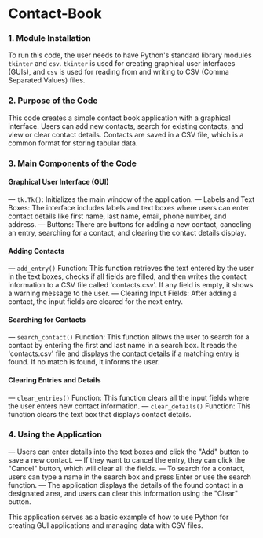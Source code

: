 # Contact-Book
### 1. Module Installation
To run this code, the user needs to have Python's standard library modules `tkinter` and `csv`. `tkinter` is used for creating graphical user interfaces (GUIs), and `csv` is used for reading from and writing to CSV (Comma Separated Values) files.

### 2. Purpose of the Code
This code creates a simple contact book application with a graphical interface. Users can add new contacts, search for existing contacts, and view or clear contact details. Contacts are saved in a CSV file, which is a common format for storing tabular data.

### 3. Main Components of the Code

#### Graphical User Interface (GUI)
— `tk.Tk()`: Initializes the main window of the application.
— Labels and Text Boxes: The interface includes labels and text boxes where users can enter contact details like first name, last name, email, phone number, and address.
— Buttons: There are buttons for adding a new contact, canceling an entry, searching for a contact, and clearing the contact details display.

#### Adding Contacts
— `add_entry()` Function: This function retrieves the text entered by the user in the text boxes, checks if all fields are filled, and then writes the contact information to a CSV file called 'contacts.csv'. If any field is empty, it shows a warning message to the user.
— Clearing Input Fields: After adding a contact, the input fields are cleared for the next entry.

#### Searching for Contacts
— `search_contact()` Function: This function allows the user to search for a contact by entering the first and last name in a search box. It reads the 'contacts.csv' file and displays the contact details if a matching entry is found. If no match is found, it informs the user.

#### Clearing Entries and Details
— `clear_entries()` Function: This function clears all the input fields where the user enters new contact information.
— `clear_details()` Function: This function clears the text box that displays contact details.

### 4. Using the Application
— Users can enter details into the text boxes and click the "Add" button to save a new contact.
— If they want to cancel the entry, they can click the "Cancel" button, which will clear all the fields.
— To search for a contact, users can type a name in the search box and press Enter or use the search function.
— The application displays the details of the found contact in a designated area, and users can clear this information using the "Clear" button.

This application serves as a basic example of how to use Python for creating GUI applications and managing data with CSV files.
